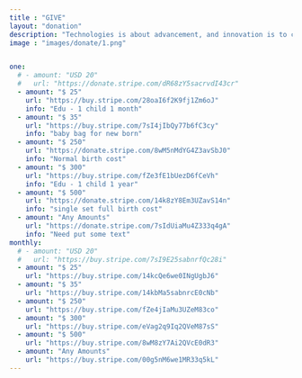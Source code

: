 ```yaml
---
title : "GIVE"
layout: "donation"
description: "Technologies is about advancement, and innovation is to come out with something original and unique, and MHR is combining this tow teUSD s together, to make high quality and affordable helmet for all motorcycle riders."
image : "images/donate/1.png"


one:
  # - amount: "USD 20"
  #   url: "https://donate.stripe.com/dR68zY5sacrvdI43cr"
  - amount: "$ 25"
    url: "https://buy.stripe.com/28oaI6f2K9fj1Zm6oJ"
    info: "Edu - 1 child 1 month"
  - amount: "$ 35"
    url: "https://buy.stripe.com/7sI4jIbQy77b6fC3cy"
    info: "baby bag for new born"
  - amount: "$ 250"
    url: "https://donate.stripe.com/8wM5nMdYG4Z3avSbJ0"
    info: "Normal birth cost"
  - amount: "$ 300"
    url: "https://buy.stripe.com/fZe3fE1bUezD6fCeVh"
    info: "Edu - 1 child 1 year"
  - amount: "$ 500"
    url: "https://donate.stripe.com/14k8zY8Em3UZavS14n"
    info: "single set full birth cost"
  - amount: "Any Amounts"
    url: "https://donate.stripe.com/7sIdUiaMu4Z333q4gA"
    info: "Need put some text"
monthly:
  # - amount: "USD 20"
  #   url: "https://buy.stripe.com/7sI9E25sabnrfQc28i"
  - amount: "$ 25"
    url: "https://buy.stripe.com/14kcQe6we0INgUgbJ6"
  - amount: "$ 35"
    url: "https://buy.stripe.com/14kbMa5sabnrcE0cNb"
  - amount: "$ 250"
    url: "https://buy.stripe.com/fZe4jIaMu3UZeM83co"
  - amount: "$ 300"
    url: "https://buy.stripe.com/eVag2q9Iq2QVeM87sS"
  - amount: "$ 500"
    url: "https://buy.stripe.com/8wM8zY7Ai2QVcE0dR3"
  - amount: "Any Amounts"
    url: "https://buy.stripe.com/00g5nM6we1MR33q5kL"
---
```

